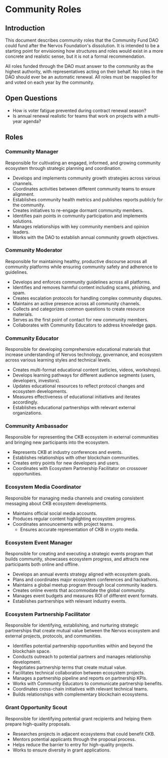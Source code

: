 # Community Roles

## Introduction

This document describes community roles that the Community Fund DAO could fund after the Nervos Foundation's dissolution. It is intended to be a starting point for envisioning how structures and roles would exist in a more concrete and realistic sense, but it is not a formal recommendation.

All roles funded through the DAO must answer to the community as the highest authority, with representatives acting on their behalf. No roles in the DAO should ever be an automatic renewal. All roles must be reapplied for and voted on each year by the community.

## Open Questions

- How is voter fatigue prevented during contract renewal season?
- Is annual renewal realistic for teams that work on projects with a multi-year agenda?

## Roles

### Community Manager

Responsible for cultivating an engaged, informed, and growing community ecosystem through strategic planning and coordination.

- Develops and implements community growth strategies across various channels.
- Coordinates activities between different community teams to ensure alignment.
- Establishes community health metrics and publishes reports publicly for the community.
- Creates initiatives to re-engage dormant community members.
- Identifies pain points in community participation and implements solutions.
- Manages relationships with key community members and opinion leaders.
- Works with the DAO to establish annual community growth objectives.

### Community Moderator

Responsible for maintaining healthy, productive discourse across all community platforms while ensuring community safety and adherence to guidelines.

- Develops and enforces community guidelines across all platforms.
- Identifies and removes harmful content including scams, phishing, and spam.
- Creates escalation protocols for handling complex community disputes.
- Maintains an active presence across all community channels.
- Collects and categorizes common questions to create resource materials.
- Serves as the first point of contact for new community members.
- Collaborates with Community Educators to address knowledge gaps.

### Community Educator

Responsible for developing comprehensive educational materials that increase understanding of Nervos technology, governance, and ecosystem across various learning styles and technical levels.

- Creates multi-format educational content (articles, videos, workshops).
- Develops learning pathways for different audience segments (users, developers, investors).
- Updates educational resources to reflect protocol changes and ecosystem developments.
- Measures effectiveness of educational initiatives and iterates accordingly.
- Establishes educational partnerships with relevant external organizations.

### Community Ambassador

Responsible for representing the CKB ecosystem in external communities and bringing new participants into the ecosystem.

- Represents CKB at industry conferences and events.
- Establishes relationships with other blockchain communities.
- Creates entry points for new developers and users.
- Coordinates with Ecosystem Partnership Facilitator on crossover opportunities.

### Ecosystem Media Coordinator

Responsible for managing media channels and creating consistent messaging about CKB ecosystem developments.

- Maintains official social media accounts.
- Produces regular content highlighting ecosystem progress.
- Coordinates announcements with project teams.
    - Ensures accurate representation of CKB in crypto media.

### Ecosystem Event Manager

Responsible for creating and executing a strategic events program that builds community, showcases ecosystem progress, and attracts new participants both online and offline.

- Develops an annual events strategy aligned with ecosystem goals.
- Plans and coordinates major ecosystem conferences and hackathons.
- Maintains a global meetup program through local community leaders.
- Creates online events that accommodate the global community.
- Manages event budgets and measures ROI of different event formats.
- Establishes partnerships with relevant industry events.

### Ecosystem Partnership Facilitator

Responsible for identifying, establishing, and nurturing strategic partnerships that create mutual value between the Nervos ecosystem and external projects, protocols, and communities.

- Identifies potential partnership opportunities within and beyond the blockchain space.
- Conducts outreach to potential partners and manages relationship development.
- Negotiates partnership terms that create mutual value.
- Facilitates technical collaboration between ecosystem projects.
- Manages a partnership pipeline and reports on partnership KPIs.
- Works with Community Educators to communicate partnership benefits.
- Coordinates cross-chain initiatives with relevant technical teams.
- Builds relationships with complementary blockchain ecosystems.

### Grant Opportunity Scout

Responsible for identifying potential grant recipients and helping them prepare high-quality proposals.

- Researches projects in adjacent ecosystems that could benefit CKB.
- Mentors potential applicants through the proposal process.
- Helps reduce the barrier to entry for high-quality projects.
- Works to ensure diversity in grant applications.

